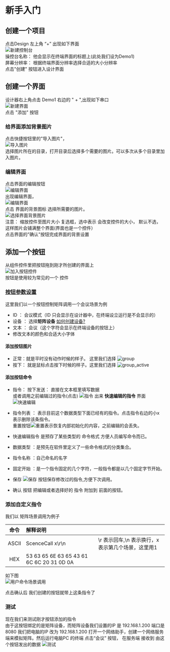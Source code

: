 # 新手入门

## 创建一个项目
点击Design 左上角 “+” 出现如下界面  
![新建控制台](../images/steps/1newcontrolpad.png "新建控制台")  
操控台名称： 他会显示在终端界面的标题上(此处我们设为Demo1)  
屏幕分辨率： 根据终端界面分辨率选择合适的大小分辨率  
点击"创建" 按钮进入设计界面


## 创建一个界面
设计器右上角点击 Demo1 右边的 " + ",出现如下串口  
![新建界面](../images/steps/2newwindow.png "新建界面")  
点击 "添加" 按钮  
### 给界面添加背景图片
点击快捷按钮里的"导入图片"，  
![导入图片](../images/steps/3addimages.png "导入图片")  
选择图片所在的目录，打开目录后选择多个需要的图片。可以多次从多个目录里加入图片。  
### 编辑界面
点击界面的编辑按钮  
![编辑界面](../images/steps/4editwindow.png "编辑界面")  
出现编辑界面，    
![编辑界面](../images/steps/5editwindow.png "编辑界面")  
点击 界面的背景图标 选择所需要的图片。  
![选择界面背景图片](../images/steps/6selectbackimage.png "选择界面背景图片")  
注意： 缩放控件至图片大小 复选框，选中表示 会改变控件的大小， 默认不选，这样图片会铺满整个界面(界面也是一个控件）    
点击界面的"确认"按钮完成界面的背景设置  
## 添加一个按钮
从组件控件里把按钮拖到刚才所创建的界面上  
![加入按钮控件](../images/steps/7addbutton.png "加入按钮控件")  
按钮是使用较为常见的一个 控件  
### [按钮参数设置](./button.md)

这里我们以一个按钮控制矩阵调用一个会议场景为例  
- ID   ： 会议模式（ID 只会显示在设计器中，在终端设立运行是不会显示的）
- 设备 ： 选择**矩阵设备**  [如何创建设备?](./devices.md)
- 文本 ： 会议（这个字符会显示在终端设备的按钮上）
- 修改文本的颜色和合适大小字体
#### 添加按钮图片
- 正常：就是平时没有动作时候的样子。 这里我们选择  ![group](../images/steps/group.png)  
- 按下： 就是鼠标点击按下时候的样子。这里我们选择  ![group_active](../images/steps/group_active.png)  
#### 添加按钮命令
- 指令：
  按下发送： 直接在文本框里填写数据   
  或者调用之前编辑过的指令(点击) ![指令](../images/steps/Command@2x.png)
             出来 **快速编辑的指令** 界面
             ![快速编辑](../images/steps/9quickcommand.png)
- 指令列表 ： 表示目前这个数据类型下面已经有的指令。点击指令右边的小x 表示删除该条指令。  
              重置按钮![重置](../images/steps/10reset.png)表示恢复内部初始化的内容，之前编辑的会丢失。
- 快速编辑指令 是预存了某些类型的 命令格式 方便人员编写命令而已。
- 数据类型 ：是预先在软件里定义了一些命令格式的分类集合。
- 指令名称 ：自己命名的名字
- 固定开始 ：是一个指令固定的几个字符，一般指令都是以几个固定字节开始。

- 保存 ![保存](../images/steps/11save.png) 按钮保存修改过的指令,方便下次调用。
- 确认 按钮 把编辑或者选择好的 指令 附加到 前面的按钮。

### 添加自定义指令
  我们以 矩阵场景调用为例子  

|命令| 解释说明|  |
|:-----:|:-------|----|
| ASCII  |ScenceCall x\r\n | \r 表示回车,\n 表示换行，x 表示第几个场景，这里用1|
| HEX  | 53 63 65 6E 63 65 43 61 6C 6C 20 31 0D 0A||

如下图  
![用户命令场景调用](../images/steps/12usercmmd.png)

点击确认后 我们创建的按钮就带上这条指令了

### 测试

现在我们来测试刚才按钮添加的指令  
由于这按钮绑定的是矩阵设备，而矩阵设备我们设置的IP 是 192.168.1.200 端口是8080
我们把电脑的IP 改为 192.168.1.200
打开一个网络助手，创建一个网络服务端来模拟矩阵。然后运行电脑PC 的终端
点击“会议” 按钮， 在服务端 接收到 由这个按钮发出的数据
![测试](../images/steps/13usercmmd.png)














